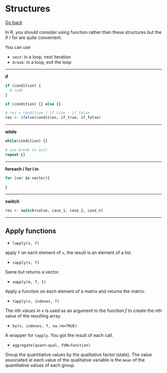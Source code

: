 # Structures

[Go back](../index.md)

In R, you should consider using function
rather than these structures but the if / for
are quite convenient.

You can use

* ``next``: in a loop, next iteration
* ``break``: in a loop, exit the loop

<hr class="sl">

**if**

```r
if (condition) {
  # code
}

if (condition) {} else {}

# res = condition ? if_true : if_false
res <- ifelse(condition, if_true, if_false)
```

<hr class="sr">

**while**

```r
while(condition) {}

# use break to exit
repeat {}
```

<hr class="sl">

**foreach / for i in**

```r
for (var in vector){
  
}
```


<hr class="sr"> 

**switch**

```r
res <- switch(value, case_1, case_2, case_n)
```

<hr class="sl"> 

## Apply functions

* ``lapply(v, f)``

apply ``f`` on each element of `v`, the result
is an element of a list.

* ``sapply(v, f)``

Same but returns a vector.

* ``aapply(m, f, 1)``

Apply a function on each element of a matrix
and returns the matrix.

* ``tapply(v, indexes, f)``

The $n$th values in $v$ is used as an argument to the
function $f$ to create the $n$th value of the
resulting array.

* ``by(v, indexes, f, na.rm=TRUE)``

A wrapper for ``tapply``. You got the
result of each call.

* ``aggregate(quant~qual, FUN=function)``

Group the quantitative values by the qualitative
factor (stats). The value associated at each
value of the qualitative variable is the ``mean``
of the quantitative values of each group. 